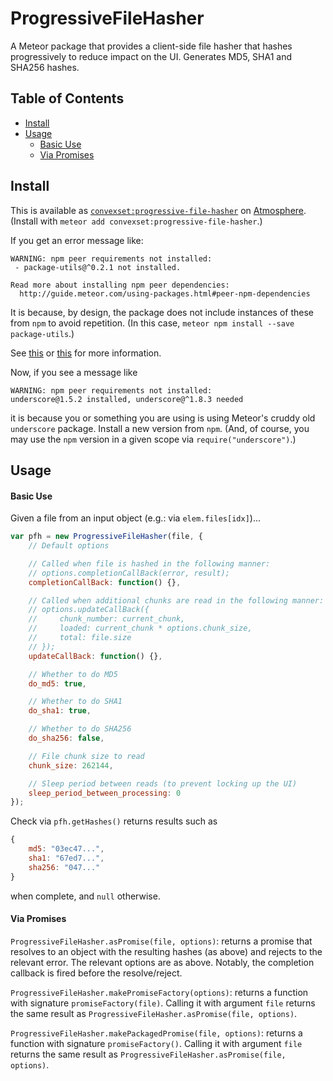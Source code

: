 # ProgressiveFileHasher

A Meteor package that provides a client-side file hasher that hashes progressively to reduce impact on the UI. Generates MD5, SHA1 and SHA256 hashes.

## Table of Contents

<!-- START doctoc generated TOC please keep comment here to allow auto update -->
<!-- DON'T EDIT THIS SECTION, INSTEAD RE-RUN doctoc TO UPDATE -->


- [Install](#install)
- [Usage](#usage)
    - [Basic Use](#basic-use)
    - [Via Promises](#via-promises)

<!-- END doctoc generated TOC please keep comment here to allow auto update -->

## Install

This is available as [`convexset:progressive-file-hasher`](https://atmospherejs.com/convexset/progressive-file-hasher) on [Atmosphere](https://atmospherejs.com/). (Install with `meteor add convexset:progressive-file-hasher`.)

If you get an error message like:
```
WARNING: npm peer requirements not installed:
 - package-utils@^0.2.1 not installed.
          
Read more about installing npm peer dependencies:
  http://guide.meteor.com/using-packages.html#peer-npm-dependencies
```
It is because, by design, the package does not include instances of these from `npm` to avoid repetition. (In this case, `meteor npm install --save package-utils`.)

See [this](http://guide.meteor.com/using-packages.html#peer-npm-dependencies) or [this](https://atmospherejs.com/tmeasday/check-npm-versions) for more information.

Now, if you see a message like
```
WARNING: npm peer requirements not installed:
underscore@1.5.2 installed, underscore@^1.8.3 needed
```
it is because you or something you are using is using Meteor's cruddy old `underscore` package. Install a new version from `npm`. (And, of course, you may use the `npm` version in a given scope via `require("underscore")`.)


## Usage

#### Basic Use

Given a file from an input object (e.g.: via `elem.files[idx]`)...

```javascript
var pfh = new ProgressiveFileHasher(file, {
	// Default options

	// Called when file is hashed in the following manner:
	// options.completionCallBack(error, result);
	completionCallBack: function() {},

	// Called when additional chunks are read in the following manner:
	// options.updateCallBack({
	//     chunk_number: current_chunk,
	//     loaded: current_chunk * options.chunk_size,
	//     total: file.size
	// });
	updateCallBack: function() {},

	// Whether to do MD5
	do_md5: true,

	// Whether to do SHA1
	do_sha1: true,

	// Whether to do SHA256
	do_sha256: false,

	// File chunk size to read
	chunk_size: 262144,

	// Sleep period between reads (to prevent locking up the UI)
	sleep_period_between_processing: 0
});
```

Check via `pfh.getHashes()` returns results such as
```javascript
{
    md5: "03ec47...",
    sha1: "67ed7...",
    sha256: "047..."
}
```
when complete, and `null` otherwise.


#### Via Promises

`ProgressiveFileHasher.asPromise(file, options)`: returns a promise that resolves to an object with the resulting hashes (as above) and rejects to the relevant error. The relevant options are as above. Notably, the completion callback is fired before the resolve/reject.

`ProgressiveFileHasher.makePromiseFactory(options)`: returns a function with signature `promiseFactory(file)`. Calling it with argument `file` returns the same result as `ProgressiveFileHasher.asPromise(file, options)`.

`ProgressiveFileHasher.makePackagedPromise(file, options)`: returns a function with signature `promiseFactory()`. Calling it with argument `file` returns the same result as `ProgressiveFileHasher.asPromise(file, options)`.



